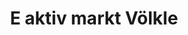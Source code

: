 ---
title: "E aktiv markt Völkle"
url: /edingen-neckarhausen/e-aktiv-markt-voelkle/
shop: Supermarkt
---